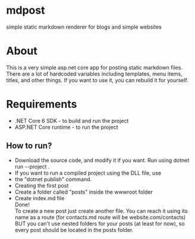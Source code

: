 # mdpost  
simple static markdown renderer for blogs and simple websites
# About
This is a very simple asp.net core app for posting static markdown files.  
There are a lot of hardcoded variables including templates, menu items, titles, and other things. If you want to use it, you can rebuild it for yourself.  
# Requirements
- .NET Core 6 SDK - to build and run the project  
- ASP.NET Core runtime - to run the project  
## How to run?
- Download the source code, and modify it if you want. Run using dotnet run --project <path>.  
- If you want to run a compiled project using the DLL file, use 
- the "dotnet publish" command.  
- Creating the first post  
- Create a folder called "posts" inside the wwwroot folder  
- Create index.md file  
Done!  
To create a new post just create another file. You can reach it using its name as a route (for contacts.md route will be website.com/contacts)
BUT you can't use nested folders for your posts (at least for now), so every post should be located in the posts folder.  
